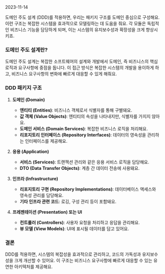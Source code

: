 2023-11-14

도메인 주도 설계 (DDD)를 적용하면, 우리는 패키지 구조를 도메인 중심으로 구성해요. 이런 구조는 복잡한 시스템을 효과적으로 모델링하는 데 도움을 줘요. 각 모듈은 독립적인 비즈니스 기능을 담당하게 되며, 이는 시스템의 유지보수성과 확장성을 크게 향상시키죠.

### 도메인 주도 설계란?

도메인 주도 설계는 복잡한 소프트웨어의 설계와 개발에서 도메인, 즉 비즈니스의 핵심 로직과 요구사항에 중점을 둡니다. 이 접근 방식은 복잡한 시스템의 개발을 용이하게 하고, 비즈니스 요구사항의 변화에 빠르게 대응할 수 있게 해줘요.

### DDD 패키지 구조

1. **도메인 (Domain)**
   - **엔티티 (Entities)**: 비즈니스 객체로서 식별자를 통해 구별돼요.
   - **값 객체 (Value Objects)**: 엔티티의 속성을 나타내지만, 식별자를 가지지 않아요.
   - **도메인 서비스 (Domain Services)**: 복잡한 비즈니스 로직을 처리해요.
   - **리포지토리 인터페이스 (Repository Interfaces)**: 데이터의 영속성을 관리하는 인터페이스를 제공해요.

2. **응용 (Application)**
   - **서비스 (Services)**: 트랜잭션 관리와 같은 응용 서비스 로직을 담당해요.
   - **DTO (Data Transfer Objects)**: 계층 간 데이터 전송에 사용돼요.

3. **인프라 (Infrastructure)**
   - **리포지토리 구현 (Repository Implementations)**: 데이터베이스 액세스와 영속성 관리를 담당해요.
   - **기타 인프라 관련 코드**: 로깅, 구성 관리 등이 포함돼요.

4. **프레젠테이션 (Presentation) 또는 UI**
   - **컨트롤러 (Controllers)**: 사용자 요청을 처리하고 응답을 관리해요.
   - **뷰 모델 (View Models)**: UI에 표시될 데이터를 담고 있어요.

### 결론
DDD를 적용하면, 시스템의 복잡성을 효과적으로 관리하고, 코드의 가독성과 유지보수성을 크게 개선할 수 있어요. 이 구조는 비즈니스 요구사항에 빠르게 대응할 수 있는 유연한 아키텍처를 제공해요.